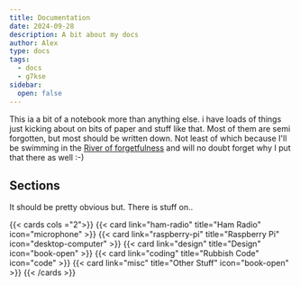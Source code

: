 ```yaml
---
title: Documentation
date: 2024-09-28
description: A bit about my docs
author: Alex
type: docs
tags:
  - docs
  - g7kse
sidebar:
  open: false
---
```


This ia a bit of a notebook more than anything else. i have loads of things just kicking about on bits of paper and stuff like that. Most of them are semi forgotten, but most should be written down. Not least of which because I'll be swimming in the [River of forgetfulness](https://en.wikipedia.org/wiki/Lethe) and will no doubt forget why I put that there as well :-)

## Sections

It should be pretty obvious but. There is stuff on..

{{< cards cols ="2">}}
  {{< card link="ham-radio" title="Ham Radio" icon="microphone" >}}
  {{< card link="raspberry-pi" title="Raspberry Pi" icon="desktop-computer" >}}
  {{< card link="design" title="Design" icon="book-open" >}}
  {{< card link="coding" title="Rubbish Code" icon="code" >}}
  {{< card link="misc" title="Other Stuff" icon="book-open" >}}
{{< /cards >}}

